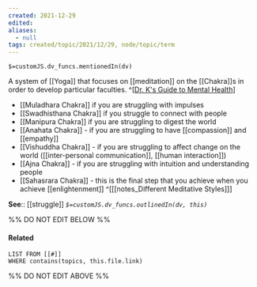 ```yaml
---
created: 2021-12-29 
edited: 
aliases:
  - null
tags: created/topic/2021/12/29, node/topic/term
---
```

`$=customJS.dv_funcs.mentionedIn(dv)`

A system of [[Yoga]] that focuses on [[meditation]] on the [[Chakra]]s in order to develop particular faculties.
^[[Dr. K's Guide to Mental Health](https://coaching.healthygamer.gg/guide)]
 
- [[Muladhara Chakra]] if you are struggling with impulses
- [[Swadhisthana Chakra]] if you struggle to connect with people
- [[Manipura Chakra]] if you are struggling to digest the world
- [[Anahata Chakra]] - if you are struggling to have [[compassion]] and [[empathy]]
- [[Vishuddha Chakra]] - if you are struggling to affect change on the world ([[inter-personal communication]], [[human interaction]])
- [[Ajna Chakra]] - if you are struggling with intuition and understanding people
- [[Sahasrara Chakra]] - this is the final step that you achieve when you achieve [[enlightenment]]
^[[[notes_Different Meditative Styles]]]

**See**:: [[struggle]]
*`$=customJS.dv_funcs.outlinedIn(dv, this)`*

%% DO NOT EDIT BELOW %%
#### Related 
```dataview
LIST FROM [[#]]
WHERE contains(topics, this.file.link)
```
%% DO NOT EDIT ABOVE %%
